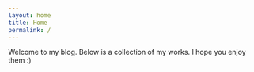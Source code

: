 ```yaml
---
layout: home
title: Home
permalink: /
---
```


Welcome to my blog. Below is a collection of my works. I hope you enjoy them :)
